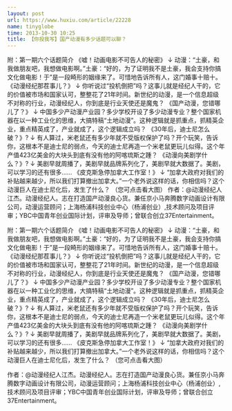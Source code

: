 ```yaml
---
layout: post
url: https://www.huxiu.com/article/22228
name: tinyglobe
time: 2013-10-30 10:25
title: 【你投我写】国产动漫有多少话题可以聊？
---
```

附：第一期六个话题简介 《嘘！动画电影不可告人的秘密》 ↓ 动漫：“土豪，和我做朋友吧，我想做电影啊。”土豪：“好的，为了证明我不是土豪，我会支持你搞文化做电影！于”是一段畸形的姻缘来了。可惜地告诉所有人，这门婚事十赔十。 《动漫经纪那茬事儿？》 ↓ 你听说过“投机倒把”吗？这事儿就是经纪人干的，它的价值被市场和国家认可，整整花了21年时间。新世纪的动漫，是一个信息超级不对称的行业，动漫经纪人，你到底是行业天使还是魔鬼？ 《国产动漫，您错哪儿了？》 ↓ 中国多少产动漫产业园？多少学校开设了多少动漫专业？整个国家机器在以一种工业化的思维，大搞特稿“土地动漫”。这种逻辑就是抓重点，抓精英企业，重点精英成了，产业就成了，这个逻辑成立吗？ 《30年后，迪士尼怎么破？》? ↓ 有人算过，米老鼠还有多少年就不受版权保护了吗？开个玩笑，告诉你，这根本不是迪士尼的弱点，今天的迪士尼再造一个米老鼠更玩儿似得。这个年产值423亿美金的大块头到底有没有他的阿喀琉斯之踵？ 《动漫向美剧学什么？》? ↓ 美剧早就周播了，美剧早就品牌系列化了，美剧早就大数据了。美剧，可以学习的还有很多…… 《皮克斯急停加拿大工作室！》 ↓ “加拿大政府对我们的补贴越来越少，所以我们打算撤出加拿大。”一个老外说这样的话，你相信吗？这个动漫巨人在迪士尼化后，发生了什么？ （您可点击看大图） 作者：@动漫经纪人江杰。动漫经纪人。志在打造国产动漫良心货。兼任京小马奔腾数字动画设计有限公司，动漫运营顾问；上海杨浦科技创业中心（杨浦创业）,技术顾问及项目评审；YBC中国青年创业国际计划，评审及导师；曾联合创立37Entertainment。

附：第一期六个话题简介 《嘘！动画电影不可告人的秘密》 ↓ 动漫：“土豪，和我做朋友吧，我想做电影啊。”土豪：“好的，为了证明我不是土豪，我会支持你搞文化做电影！于”是一段畸形的姻缘来了。可惜地告诉所有人，这门婚事十赔十。 《动漫经纪那茬事儿？》 ↓ 你听说过“投机倒把”吗？这事儿就是经纪人干的，它的价值被市场和国家认可，整整花了21年时间。新世纪的动漫，是一个信息超级不对称的行业，动漫经纪人，你到底是行业天使还是魔鬼？ 《国产动漫，您错哪儿了？》 ↓ 中国多少产动漫产业园？多少学校开设了多少动漫专业？整个国家机器在以一种工业化的思维，大搞特稿“土地动漫”。这种逻辑就是抓重点，抓精英企业，重点精英成了，产业就成了，这个逻辑成立吗？ 《30年后，迪士尼怎么破？》? ↓ 有人算过，米老鼠还有多少年就不受版权保护了吗？开个玩笑，告诉你，这根本不是迪士尼的弱点，今天的迪士尼再造一个米老鼠更玩儿似得。这个年产值423亿美金的大块头到底有没有他的阿喀琉斯之踵？ 《动漫向美剧学什么？》? ↓ 美剧早就周播了，美剧早就品牌系列化了，美剧早就大数据了。美剧，可以学习的还有很多…… 《皮克斯急停加拿大工作室！》 ↓ “加拿大政府对我们的补贴越来越少，所以我们打算撤出加拿大。”一个老外说这样的话，你相信吗？这个动漫巨人在迪士尼化后，发生了什么？ （您可点击看大图）

作者：@动漫经纪人江杰。动漫经纪人。志在打造国产动漫良心货。兼任京小马奔腾数字动画设计有限公司，动漫运营顾问；上海杨浦科技创业中心（杨浦创业）,技术顾问及项目评审；YBC中国青年创业国际计划，评审及导师；曾联合创立37Entertainment。

